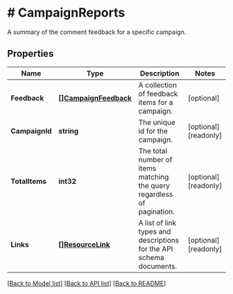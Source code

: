 # # CampaignReports
A summary of the comment feedback for a specific campaign.

## Properties 


Name | Type | Description | Notes
------------ | ------------- | ------------- | -------------
**Feedback**| [**[]CampaignFeedback**](CampaignFeedback.md) | A collection of feedback items for a campaign.  | [optional]
**CampaignId**| **string** | The unique id for the campaign.  | [optional] [readonly]
**TotalItems**| **int32** | The total number of items matching the query regardless of pagination.  | [optional] [readonly]
**Links**| [**[]ResourceLink**](ResourceLink.md) | A list of link types and descriptions for the API schema documents.  | [optional] [readonly]


[[Back to Model list]](../../README.md#models) [[Back to API list]](../../README.md#endpoints) [[Back to README]](../../README.md)

